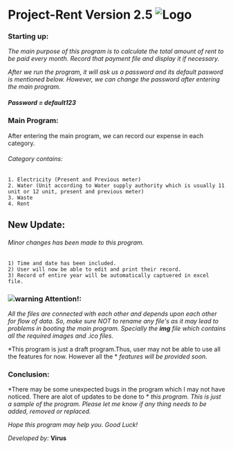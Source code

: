 # Project-Rent Version 2.5  ![Logo](https://github.com/girisakar365/Project-Rent/blob/main/Rent%201.0/__img__/Logo.ico)

### Starting up:
*The main purpose of this program is to calculate the total amount of rent to be paid every month.*
*Record that payment file and display it if necessary.*

*After we run the program, it will ask us a password and its default pasword is mentioned below.*
*However, we can change the password after entering the main program.*

##### Password = default123 



### Main Program:
After entering the main program, we can  record our expense in each category. 
###### *Category contains:*
	1. Electricity (Present and Previous meter)
	2. Water (Unit according to Water supply authority which is usually 11 unit or 12 unit, present and previous meter)
	3. Waste
	4. Rent

## New Update:
###### *Minor changes has been made to this program.*
	1) Time and date has been included.
	2) User will now be able to edit and print their record.
	3) Record of entire year will be automatically captuered in excel file.

### ![warning](https://github.com/girisakar365/Project-Rent/blob/main/Rent%204.0/__img__/warning.ico) Attention!:
*All the files are connected with each other and depends upon each other for flow of data. So, make sure NOT to rename*
*any file's as it may lead to problems in booting the main program.*
*Specially the __img__ file which contains all the required images and .ico files.*

*This program is just a draft program.Thus, user may not be able to use all the features for now. However all the *
*features will be provided soon.*

### Conclusion:
*There may be some unexpected bugs in the program which I may not have noticed. There are alot of updates to be done to *
*this program. This is just a sample of the program. Please let me know if any thing needs to be added, removed or replaced.*
 

*Hope this program may help you.
Good Luck!*

*Developed by:*
**Virus**
